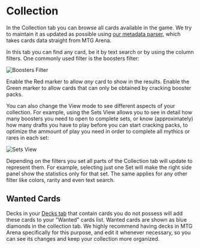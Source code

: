 # Collection

In the Collection tab you can browse all cards available in the game. We try to maintain it as updated as possible using [our metadata parser](https://github.com/mtgatool/MTG-Arena-Tool-Metadata), which takes cards data straight from MTG Arena.

In this tab you can find any card, be it by text search or by using the column filters. One commonly used filter is the boosters filter:

![Boosters Filter](../../images/docs/collection-filter-boosters.png)

Enable the Red marker to allow *any* card to show in the results. Enable the Green marker to allow cards that can only be obtained by cracking booster packs. 

You can also change the View mode to see different aspects of your collection. For example, using the Sets View allows you to see in detail how many boosters you need to open to complete sets, or know (approximately) how many drafts you have to play before you can start cracking packs, to optimize the ammount of play you need in order to complete all mythics or rares in each set:

![Sets View](../../images/docs/collection-view-sets.png)

Depending on the filters you set all parts of the Collection tab will update to represent them. For example, selecting just one Set will make the right side panel show the statistics only for that set. The same applies for any other filter like colors, rarity and even text search.

## Wanted Cards

Decks in your [Decks tab](./decks) that contain cards you do not possess will add these cards to your "Wanted" cards list. Wanted cards are shown as blue diamonds in the collection tab. We highly recommend having decks in MTG Arena specifically for this purpose, and edit it whenever necessary, so you can see its changes and keep your collection more organized.
